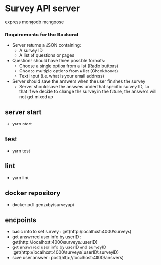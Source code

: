 # Survey API server

express
mongodb
mongoose

### Requirements for the Backend

- Server returns a JSON containing:
  - A survey ID
  - A list of questions or pages
- Questions should have three possible formats:
  - Choose a single option from a list (Radio buttons)
  - Choose multiple options from a list (Checkboxes)
  - Text input (i.e. what is your email address)
- Server should save the answers when the user finishes the survey
  - Server should save the answers under that specific survey ID, so that if we decide to change the survey in the future, the answers will not get mixed up

## server start

- yarn start

## test

- yarn test

## lint

- yarn lint

## docker repository

- docker pull genzuby/surveyapi

## endpoints

- basic info to set survey : get(http://localhost:4000/surveys)
- get answered user info by userID : get(http://localhost:4000/surveys/:userID)
- get answered user info by userID and surveyID :get(http://localhost:4000/surveys/:userID/:surveyID)
- save user answer : post(http://localhost:4000/answers)
